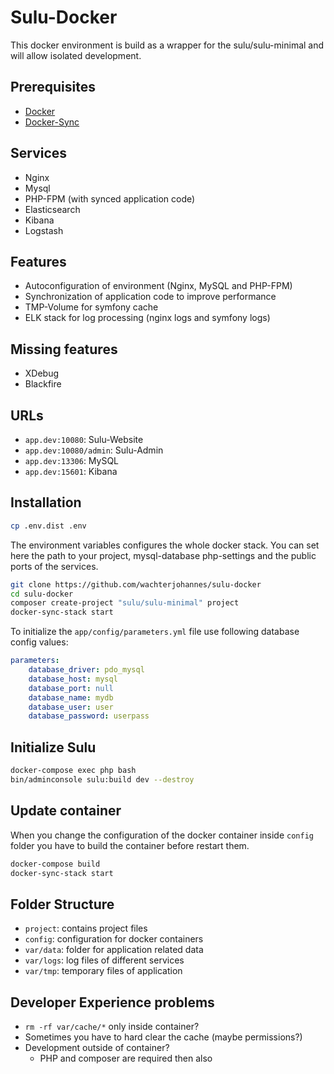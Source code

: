 # Sulu-Docker

This docker environment is build as a wrapper for the sulu/sulu-minimal and will allow isolated development.

## Prerequisites

* [Docker](https://docs.docker.com/engine/installation/)
* [Docker-Sync](https://github.com/EugenMayer/docker-sync/wiki/1.-Installation)

## Services

* Nginx
* Mysql
* PHP-FPM (with synced application code)
* Elasticsearch
* Kibana
* Logstash

## Features

* Autoconfiguration of environment (Nginx, MySQL and PHP-FPM)
* Synchronization of application code to improve performance
* TMP-Volume for symfony cache
* ELK stack for log processing (nginx logs and symfony logs)

## Missing features

* XDebug
* Blackfire

## URLs

* `app.dev:10080`: Sulu-Website
* `app.dev:10080/admin`: Sulu-Admin
* `app.dev:13306`: MySQL
* `app.dev:15601`: Kibana

## Installation

```bash
cp .env.dist .env
```

The environment variables configures the whole docker stack. You can set here the path to your project, mysql-database
php-settings and the public ports of the services.

```bash
git clone https://github.com/wachterjohannes/sulu-docker
cd sulu-docker
composer create-project "sulu/sulu-minimal" project
docker-sync-stack start
```

To initialize the `app/config/parameters.yml` file use following database config values:

```yml
parameters:
    database_driver: pdo_mysql
    database_host: mysql
    database_port: null
    database_name: mydb
    database_user: user
    database_password: userpass
```

## Initialize Sulu

```bash
docker-compose exec php bash
bin/adminconsole sulu:build dev --destroy
```

## Update container

When you change the configuration of the docker container inside `config` folder you have to build the container before
restart them.

```bash
docker-compose build
docker-sync-stack start
```

## Folder Structure

* `project`: contains project files 
* `config`: configuration for docker containers
* `var/data`: folder for application related data
* `var/logs`: log files of different services
* `var/tmp`: temporary files of application

## Developer Experience problems

* `rm -rf var/cache/*` only inside container?
* Sometimes you have to hard clear the cache (maybe permissions?)
* Development outside of container?
  - PHP and composer are required then also 
